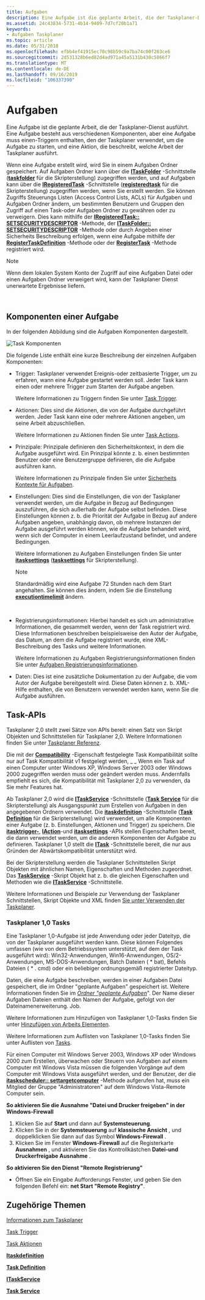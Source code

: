 ```yaml
---
title: Aufgaben
description: Eine Aufgabe ist die geplante Arbeit, die der Taskplaner-Dienst ausführt.
ms.assetid: 24c43834-5731-4b14-9409-7d7cf20b1a71
keywords:
- Aufgaben Taskplaner
ms.topic: article
ms.date: 05/31/2018
ms.openlocfilehash: efbb4ef41915ec70c98b59c9a7ba74c00f283ce6
ms.sourcegitcommit: 2d531328b6ed82d4ad971a45a5131b430c5866f7
ms.translationtype: MT
ms.contentlocale: de-DE
ms.lasthandoff: 09/16/2019
ms.locfileid: "106337390"
---
```

# <a name="tasks"></a>Aufgaben

Eine Aufgabe ist die geplante Arbeit, die der Taskplaner-Dienst ausführt. Eine Aufgabe besteht aus verschiedenen Komponenten, aber eine Aufgabe muss einen-Triggern enthalten, den der Taskplaner verwendet, um die Aufgabe zu starten, und eine Aktion, die beschreibt, welche Arbeit der Taskplaner ausführt.

Wenn eine Aufgabe erstellt wird, wird Sie in einem Aufgaben Ordner gespeichert. Auf Aufgaben Ordner kann über die [**ITaskFolder**](/windows/desktop/api/taskschd/nn-taskschd-itaskfolder) -Schnittstelle ([**taskfolder**](taskfolder.md) für die Skripterstellung) zugegriffen werden, und auf Aufgaben kann über die [**IRegisteredTask**](/windows/desktop/api/taskschd/nn-taskschd-iregisteredtask) -Schnittstelle ([**registeredtask**](registeredtask.md) für die Skripterstellung) zugegriffen werden, wenn Sie erstellt werden. Sie können Zugriffs Steuerungs Listen (Access Control Lists, ACLs) für Aufgaben und Aufgaben Ordner ändern, um bestimmten Benutzern und Gruppen den Zugriff auf einen Task-oder Aufgaben Ordner zu gewähren oder zu verweigern. Dies kann mithilfe der [**IRegisteredTask:: SETSECURITYDESCRIPTOR**](/windows/desktop/api/taskschd/nf-taskschd-iregisteredtask-setsecuritydescriptor) -Methode, der [**ITaskFolder:: SETSECURITYDESCRIPTOR**](/windows/desktop/api/taskschd/nf-taskschd-itaskfolder-setsecuritydescriptor) -Methode oder durch Angeben einer Sicherheits Beschreibung erfolgen, wenn eine Aufgabe mithilfe der [**RegisterTaskDefinition**](/windows/desktop/api/taskschd/nf-taskschd-itaskfolder-registertaskdefinition) -Methode oder der [**RegisterTask**](/windows/desktop/api/taskschd/nf-taskschd-itaskfolder-registertask) -Methode registriert wird.

> [!Note]  
> Wenn dem lokalen System Konto der Zugriff auf eine Aufgaben Datei oder einen Aufgaben Ordner verweigert wird, kann der Taskplaner Dienst unerwartete Ergebnisse liefern.

 

## <a name="components-of-a-task"></a>Komponenten einer Aufgabe

In der folgenden Abbildung sind die Aufgaben Komponenten dargestellt.

![Task Komponenten](images/taskcomponents.png)

Die folgende Liste enthält eine kurze Beschreibung der einzelnen Aufgaben Komponenten:

-   Trigger: Taskplaner verwendet Ereignis-oder zeitbasierte Trigger, um zu erfahren, wann eine Aufgabe gestartet werden soll. Jeder Task kann einen oder mehrere Trigger zum Starten der Aufgabe angeben.

    Weitere Informationen zu Triggern finden Sie unter [Task Trigger](task-triggers.md).

-   Aktionen: Dies sind die Aktionen, die von der Aufgabe durchgeführt werden. Jeder Task kann eine oder mehrere Aktionen angeben, um seine Arbeit abzuschließen.

    Weitere Informationen zu Aktionen finden Sie unter [Task Actions](task-actions.md).

-   Prinzipale: Prinzipale definieren den Sicherheitskontext, in dem die Aufgabe ausgeführt wird. Ein Prinzipal könnte z. b. einen bestimmten Benutzer oder eine Benutzergruppe definieren, die die Aufgabe ausführen kann.

    Weitere Informationen zu Prinzipale finden Sie unter [Sicherheits Kontexte für Aufgaben](security-contexts-for-running-tasks.md).

-   Einstellungen: Dies sind die Einstellungen, die von der Taskplaner verwendet werden, um die Aufgabe in Bezug auf Bedingungen auszuführen, die sich außerhalb der Aufgabe selbst befinden. Diese Einstellungen können z. b. die Priorität der Aufgabe in Bezug auf andere Aufgaben angeben, unabhängig davon, ob mehrere Instanzen der Aufgabe ausgeführt werden können, wie die Aufgabe behandelt wird, wenn sich der Computer in einem Leerlaufzustand befindet, und andere Bedingungen.

    Weitere Informationen zu Aufgaben Einstellungen finden Sie unter [**itasksettings**](/windows/desktop/api/taskschd/nn-taskschd-itasksettings) ([**tasksettings**](tasksettings.md) für Skripterstellung).

    > [!Note]  
    > Standardmäßig wird eine Aufgabe 72 Stunden nach dem Start angehalten. Sie können dies ändern, indem Sie die Einstellung [**executiontimelimit**](/windows/desktop/api/taskschd/nf-taskschd-itasksettings-get_executiontimelimit) ändern.

     

-   Registrierungsinformationen: Hierbei handelt es sich um administrative Informationen, die gesammelt werden, wenn der Task registriert wird. Diese Informationen beschreiben beispielsweise den Autor der Aufgabe, das Datum, an dem die Aufgabe registriert wurde, eine XML-Beschreibung des Tasks und weitere Informationen.

    Weitere Informationen zu Aufgaben Registrierungsinformationen finden Sie unter [Aufgaben Registrierungsinformationen](task-registration-information.md).

-   Daten: Dies ist eine zusätzliche Dokumentation zu der Aufgabe, die vom Autor der Aufgabe bereitgestellt wird. Diese Daten können z. b. XML-Hilfe enthalten, die von Benutzern verwendet werden kann, wenn Sie die Aufgabe ausführen.

## <a name="task-apis"></a>Task-APIs

Taskplaner 2,0 stellt zwei Sätze von APIs bereit: einen Satz von Skript Objekten und Schnittstellen für Taskplaner 2,0. Weitere Informationen finden Sie unter [Taskplaner Referenz](task-scheduler-reference.md).

Die mit der [**Compatibility**](/windows/desktop/api/taskschd/nf-taskschd-itasksettings-get_compatibility) -Eigenschaft festgelegte Task Kompatibilität sollte nur auf Task Kompatibilität v1 festgelegt werden, \_ \_ Wenn ein Task auf einen Computer unter Windows XP, Windows Server 2003 oder Windows 2000 zugegriffen werden muss oder geändert werden muss. Andernfalls empfiehlt es sich, die Kompatibilität mit Taskplaner 2,0 zu verwenden, da Sie mehr Features hat.

Ab Taskplaner 2,0 wird die [**ITaskService**](/windows/desktop/api/taskschd/nn-taskschd-itaskservice) -Schnittstelle ([**Task Service**](taskservice.md) für die Skripterstellung) als Ausgangspunkt zum Erstellen von Aufgaben in den angegebenen Ordnern verwendet. Die [**itaskdefinition**](/windows/desktop/api/taskschd/nn-taskschd-itaskdefinition) -Schnittstelle ([**Task Definition**](taskdefinition.md) für die Skripterstellung) wird verwendet, um alle Komponenten einer Aufgabe (z. b. Einstellungen, Aktionen und Trigger) zu speichern. Die [**itasktrigger-**](/windows/desktop/api/Mstask/nn-mstask-itasktrigger), [**IAction**](/windows/desktop/api/taskschd/nn-taskschd-iaction)-und [**itasksettings**](/windows/desktop/api/taskschd/nn-taskschd-itasksettings) -APIs stellen Eigenschaften bereit, die dann verwendet werden, um die anderen Komponenten der Aufgabe zu definieren. Taskplaner 1,0 stellt die [**ITask**](/windows/desktop/api/Mstask/nn-mstask-itask) -Schnittstelle bereit, die nur aus Gründen der Abwärtskompatibilität unterstützt wird.

Bei der Skripterstellung werden die Taskplaner Schnittstellen Skript Objekten mit ähnlichen Namen, Eigenschaften und Methoden zugeordnet. Das [**TaskService**](taskservice.md) -Skript Objekt hat z. b. die gleichen Eigenschaften und Methoden wie die [**ITaskService**](/windows/desktop/api/taskschd/nn-taskschd-itaskservice) -Schnittstelle.

Weitere Informationen und Beispiele zur Verwendung der Taskplaner Schnittstellen, Skript Objekte und XML finden [Sie unter Verwenden der Taskplaner](using-the-task-scheduler.md).

### <a name="task-scheduler-10-tasks"></a>Taskplaner 1,0 Tasks

Eine Taskplaner 1,0-Aufgabe ist jede Anwendung oder jeder Dateityp, die von der Taskplaner ausgeführt werden kann. Diese können Folgendes umfassen (wie von dem Betriebssystem unterstützt, auf dem der Task ausgeführt wird): Win32-Anwendungen, Win16-Anwendungen, OS/2-Anwendungen, MS-DOS-Anwendungen, Batch Dateien ( \* bat), Befehls Dateien ( \* . cmd) oder ein beliebiger ordnungsgemäß registrierter Dateityp.

Daten, die eine Aufgabe beschreiben, werden in einer Aufgaben Datei gespeichert, die im Ordner "geplante Aufgaben" gespeichert ist. Weitere Informationen finden Sie im [*Ordner "geplante Aufgaben*](s.md)". Der Name dieser Aufgaben Dateien enthält den Namen der Aufgabe, gefolgt von der Dateinamenerweiterung. Job.

Weitere Informationen zum Hinzufügen von Taskplaner 1,0-Tasks finden Sie unter [Hinzufügen von Arbeits Elementen](adding-work-items.md).

Weitere Informationen zum Auflisten von Taskplaner 1,0-Tasks finden Sie unter Auflisten von [Tasks](enumerating-tasks.md).

Für einen Computer mit Windows Server 2003, Windows XP oder Windows 2000 zum Erstellen, überwachen oder Steuern von Aufgaben auf einem Computer mit Windows Vista müssen die folgenden Vorgänge auf dem Computer mit Windows Vista ausgeführt werden, und der Benutzer, der die [**itaskscheduler:: settargetcomputer**](/windows/desktop/api/Mstask/nf-mstask-itaskscheduler-settargetcomputer) -Methode aufgerufen hat, muss ein Mitglied der Gruppe "Administratoren" auf dem Windows Vista-Remote Computer sein.

**So aktivieren Sie die Ausnahme "Datei und Drucker freigeben" in der Windows-Firewall**

1.  Klicken Sie auf **Start** und dann auf **Systemsteuerung**.
2.  Klicken Sie in der **Systemsteuerung** auf **klassische Ansicht** , und doppelklicken Sie dann auf das Symbol **Windows-Firewall** .
3.  Klicken Sie im Fenster **Windows-Firewall** auf die Registerkarte **Ausnahmen** , und aktivieren Sie das Kontrollkästchen **Datei-und Druckerfreigabe Ausnahme** .

**So aktivieren Sie den Dienst "Remote Registrierung"**

-   Öffnen Sie ein Eingabe Aufforderungs Fenster, und geben Sie den folgenden Befehl ein: **net Start "Remote Registry"**.

## <a name="related-topics"></a>Zugehörige Themen

<dl> <dt>

[Informationen zum Taskplaner](about-the-task-scheduler.md)
</dt> <dt>

[Task Trigger](task-triggers.md)
</dt> <dt>

[Task Aktionen](task-actions.md)
</dt> <dt>

[**Itaskdefinition**](/windows/desktop/api/taskschd/nn-taskschd-itaskdefinition)
</dt> <dt>

[**Task Definition**](taskdefinition.md)
</dt> <dt>

[**ITaskService**](/windows/desktop/api/taskschd/nn-taskschd-itaskservice)
</dt> <dt>

[**Task Service**](taskservice.md)
</dt> </dl>

 

 




